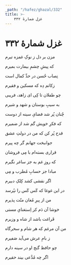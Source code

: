 ```yaml
---
_path: "/hafez/ghazal/332"
title: >-
    غزل شمارهٔ ۳۳۲
---
```

# غزل شمارهٔ ۳۳۲

<div class="b" id="bn1"><div class="m1"><p>مزن بر دل ز نوکِ غمزه تیرم</p></div>
<div class="m2"><p>که پیشِ چشمِ بیمارت بمیرم</p></div></div>
<div class="b" id="bn2"><div class="m1"><p>نِصاب حُسن در حدِّ کمال است</p></div>
<div class="m2"><p>زکاتم دِه که مسکین و فقیرم</p></div></div>
<div class="b" id="bn3"><div class="m1"><p>چو طفلان تا کِی ای زاهد، فریبی</p></div>
<div class="m2"><p>به سیبِ بوستان و شهد و شیرم</p></div></div>
<div class="b" id="bn4"><div class="m1"><p>چُنان پُر شد فضایِ سینه از دوست</p></div>
<div class="m2"><p>که فکرِ خویش گم شد از ضمیرم</p></div></div>
<div class="b" id="bn5"><div class="m1"><p>قدح پُر کن که من در دولتِ عشق</p></div>
<div class="m2"><p>جوانبخت جهانم گر چه پیرم</p></div></div>
<div class="b" id="bn6"><div class="m1"><p>قراری بسته‌ام با مِی فروشان</p></div>
<div class="m2"><p>که روزِ غم به جز ساغر نگیرم</p></div></div>
<div class="b" id="bn7"><div class="m1"><p>مبادا جز حسابِ مُطرب و مِی</p></div>
<div class="m2"><p>اگر نقشی کشد کِلکِ دبیرم</p></div></div>
<div class="b" id="bn8"><div class="m1"><p>در این غوغا که کَس کَس را نپُرسد</p></div>
<div class="m2"><p>من از پیرِ مُغان منّت پذیرم</p></div></div>
<div class="b" id="bn9"><div class="m1"><p>خوشا آن دَم کز اِستغنایِ مستی</p></div>
<div class="m2"><p>فَراغت باشد از شاه و وزیرم</p></div></div>
<div class="b" id="bn10"><div class="m1"><p>من آن مرغم که هر شام و سحرگاه</p></div>
<div class="m2"><p>ز بامِ عرش می‌آید صَفیرم</p></div></div>
<div class="b" id="bn11"><div class="m1"><p>چو حافظ گنج او در سینه دارم</p></div>
<div class="m2"><p>اگر چه مُدَّعی بیند حقیرم</p></div></div>
